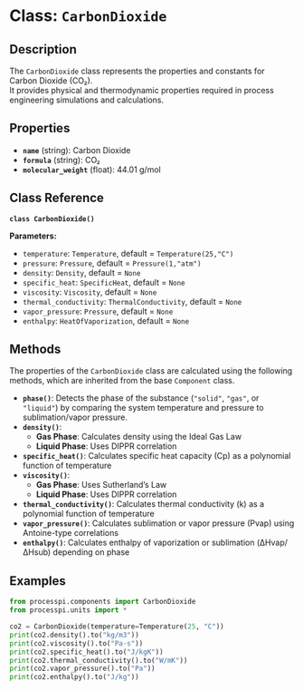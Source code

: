 # **Class: `CarbonDioxide`**

## **Description**

The `CarbonDioxide` class represents the properties and constants for Carbon Dioxide (CO₂).  
It provides physical and thermodynamic properties required in process engineering simulations and calculations.

## **Properties**

* **`name`** (string): Carbon Dioxide  
* **`formula`** (string): CO₂  
* **`molecular_weight`** (float): 44.01 g/mol  

## **Class Reference**

**`class CarbonDioxide()`**

**Parameters:**  
* `temperature`: `Temperature`, default = `Temperature(25,"C")`  
* `pressure`: `Pressure`, default = `Pressure(1,"atm")`  
* `density`: `Density`, default = `None`  
* `specific_heat`: `SpecificHeat`, default = `None`  
* `viscosity`: `Viscosity`, default = `None`  
* `thermal_conductivity`: `ThermalConductivity`, default = `None`  
* `vapor_pressure`: `Pressure`, default = `None`  
* `enthalpy`: `HeatOfVaporization`, default = `None`  

## **Methods**

The properties of the `CarbonDioxide` class are calculated using the following methods, which are inherited from the base `Component` class.

* **`phase()`**: Detects the phase of the substance (`"solid"`, `"gas"`, or `"liquid"`) by comparing the system temperature and pressure to sublimation/vapor pressure.  
* **`density()`**:  
    * **Gas Phase**: Calculates density using the Ideal Gas Law  
    * **Liquid Phase**: Uses DIPPR correlation  
* **`specific_heat()`**: Calculates specific heat capacity (Cp​) as a polynomial function of temperature  
* **`viscosity()`**:  
    * **Gas Phase**: Uses Sutherland’s Law  
    * **Liquid Phase**: Uses DIPPR correlation  
* **`thermal_conductivity()`**: Calculates thermal conductivity (k) as a polynomial function of temperature  
* **`vapor_pressure()`**: Calculates sublimation or vapor pressure (Pvap​) using Antoine-type correlations  
* **`enthalpy()`**: Calculates enthalpy of vaporization or sublimation (ΔHvap/ΔHsub​) depending on phase  

## **Examples**

```py
from processpi.components import CarbonDioxide
from processpi.units import *

co2 = CarbonDioxide(temperature=Temperature(25, "C"))
print(co2.density().to("kg/m3"))
print(co2.viscosity().to("Pa·s"))
print(co2.specific_heat().to("J/kgK"))
print(co2.thermal_conductivity().to("W/mK"))
print(co2.vapor_pressure().to("Pa"))
print(co2.enthalpy().to("J/kg"))
```